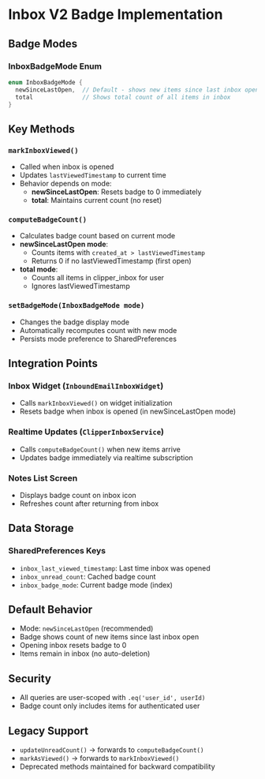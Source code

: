 # Inbox V2 Badge Implementation

## Badge Modes

### InboxBadgeMode Enum
```dart
enum InboxBadgeMode { 
  newSinceLastOpen,  // Default - shows new items since last inbox open
  total              // Shows total count of all items in inbox
}
```

## Key Methods

### `markInboxViewed()`
- Called when inbox is opened
- Updates `lastViewedTimestamp` to current time
- Behavior depends on mode:
  - **newSinceLastOpen**: Resets badge to 0 immediately
  - **total**: Maintains current count (no reset)

### `computeBadgeCount()`
- Calculates badge count based on current mode
- **newSinceLastOpen mode**: 
  - Counts items with `created_at > lastViewedTimestamp`
  - Returns 0 if no lastViewedTimestamp (first open)
- **total mode**: 
  - Counts all items in clipper_inbox for user
  - Ignores lastViewedTimestamp

### `setBadgeMode(InboxBadgeMode mode)`
- Changes the badge display mode
- Automatically recomputes count with new mode
- Persists mode preference to SharedPreferences

## Integration Points

### Inbox Widget (`InboundEmailInboxWidget`)
- Calls `markInboxViewed()` on widget initialization
- Resets badge when inbox is opened (in newSinceLastOpen mode)

### Realtime Updates (`ClipperInboxService`)
- Calls `computeBadgeCount()` when new items arrive
- Updates badge immediately via realtime subscription

### Notes List Screen
- Displays badge count on inbox icon
- Refreshes count after returning from inbox

## Data Storage

### SharedPreferences Keys
- `inbox_last_viewed_timestamp`: Last time inbox was opened
- `inbox_unread_count`: Cached badge count
- `inbox_badge_mode`: Current badge mode (index)

## Default Behavior
- Mode: `newSinceLastOpen` (recommended)
- Badge shows count of new items since last inbox open
- Opening inbox resets badge to 0
- Items remain in inbox (no auto-deletion)

## Security
- All queries are user-scoped with `.eq('user_id', userId)`
- Badge count only includes items for authenticated user

## Legacy Support
- `updateUnreadCount()` → forwards to `computeBadgeCount()`
- `markAsViewed()` → forwards to `markInboxViewed()`
- Deprecated methods maintained for backward compatibility
